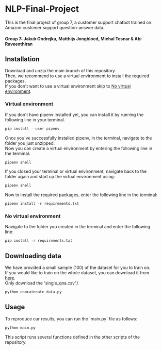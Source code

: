 # NLP-Final-Project

This is the final project of group 7, a customer support chatbot trained on Amazon customer support question-answer data.
#### Group 7: Jakub Ondrejka, Matthijs Jongbloed, Michal Tesnar & Abi Raveenthiran

## Installation 
Download and unzip the main branch of this repository.\
Then, we recommend to use a virtual environment to install the required packages.\
If you don't want to use a virtual environment skip to [No virtual environment](#no-virtual-environment).

### Virtual environment
If you don't have pipenv installed yet, you can install it by running the following line in your terminal.
```python
pip install --user pipenv
```
Once you've successfully installed pipenv,  in the terminal, navigate to the folder you just unzipped.\
Now you can create a virtual environment by entering the following line in the terminal.
```python
pipenv shell
```
If you closed your terminal or virtual environment, navigate back to the folder again and start up the virtual environment using:
```python
pipenv shell
```

Now to install the required packages, enter the following line in the terminal:
```python
pipenv install -r requirements.txt
```

### No virtual environment
Navigate to the folder you created in the terminal and enter the following line:
```python
pip install -r requirements.txt
```
## Downloading data
We have provided a small sample (100) of the dataset for you to train on.\
If you would like to train on the whole dataset, you can download it from [here](https://www.kaggle.com/datasets/praneshmukhopadhyay/amazon-questionanswer-dataset?select=single_qna.csv).\
Only download the 'single_qna.csv'.\ 
```python
python concatenate_data.py
```
## Usage
To reproduce our results, you can run the 'main.py' file as follows:
```python
python main.py
```
This script runs several functions defined in the other scripts of the repository.
